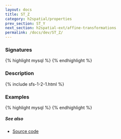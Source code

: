 ```yaml
---
layout: docs
title: ST_Z
category: h2spatial/properties
prev_section: ST_Y
next_section: h2spatial-ext/affine-transformations
permalink: /docs/dev/ST_Z/
---
```


### Signatures

{% highlight mysql %}
{% endhighlight %}

### Description



{% include sfs-1-2-1.html %}

### Examples

{% highlight mysql %}
{% endhighlight %}

##### See also

* <a href="https://github.com/irstv/H2GIS/blob/master/h2spatial/src/main/java/org/h2gis/h2spatial/internal/function/spatial/properties/ST_Z.java" target="_blank">Source code</a>
